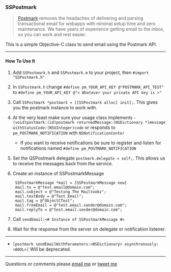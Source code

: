 ### SSPostmark

> [Postmark](http://postmarkapp.com/) removes the headaches of delivering and parsing transactional email for webapps with minimal setup time and zero maintenance. We have years of experience getting email to the inbox, so you can work and rest easier.

This is a simple Objective-C class to send email using the Postmark API.

***

#### How To Use It

1. Add `SSPostmark.h` and `SSPostmark.m` to your project, then `#import "SSPostmark.h"`

2. In `SSPostmark.h` change `#define pm_YOUR_API_KEY @"POSTMARK_API_TEST"` to `#define pm_YOUR_API_KEY @"< Whatever your private API key is >"`

3. Call `SSPostmark *postmark = [[SSPostmark alloc] init];`.  This gives you the postmark instance to work with.

4. At the very least make sure your usage class implements `- (void)postmark:(id)postmark returnedMessage:(NSDictionary *)message withStatusCode:(NSUInteger)code` or responds to `pm_POSTMARK_NOTIFICATION` with `NSNotificationCenter`
	
	- If you want to receive notifications be sure to register and listen for notifications named `#define pm_POSTMARK_NOTIFICATION`

5. Set the QSPostmark delegate `postmark.delegate = self;`.  This allows us to receive the messages back from the service.

6. Create an instance of SSPostmarkMessage

		SSPostmarkMessage *mail = [SSPostmarkMessage new]
		mail.to = @"test.email@domain.com";
		mail.subject = @"Testing The Mailtoobz";
		mail.textBody = @"Test Email";
		mail.tag = @"ObjectCTest";
		mail.fromEmail = @"test.email.sender@domain.com";
		mail.replyTo = @"test.email.sender@domain.com";
	
7. Call `sendEmail:<# Instance of SSPostmarkMessage #>`
	
8. Wait for the response from the server on delegate or notification listener.

***


- `[postmark sendEmailWithParamaters:<NSDictionary> asynchronously:<BOOL>]` Will be deprecated.

***

Questions or comments please [email me](mailto:ss@schipp.co) or [tweet me](http://twitter.com/skylarsch)